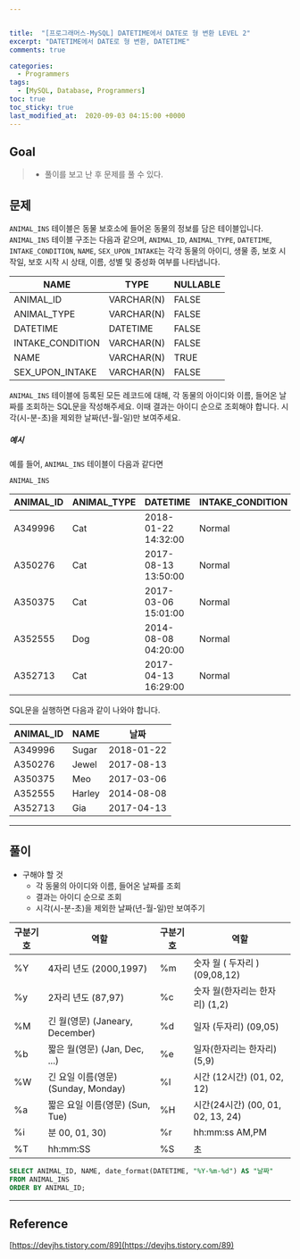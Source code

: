 ```yaml
---


title:  "[프로그래머스-MySQL] DATETIME에서 DATE로 형 변환 LEVEL 2"
excerpt: "DATETIME에서 DATE로 형 변환, DATETIME"
comments: true

categories:
  - Programmers
tags: 
  - [MySQL, Database, Programmers]
toc: true
toc_sticky: true
last_modified_at:  2020-09-03 04:15:00 +0000
---
```


## Goal

> - 풀이를 보고 난 후 문제를 풀 수 있다.

## 문제

`ANIMAL_INS` 테이블은 동물 보호소에 들어온 동물의 정보를 담은 테이블입니다. `ANIMAL_INS` 테이블 구조는 다음과 같으며, `ANIMAL_ID`, `ANIMAL_TYPE`, `DATETIME`, `INTAKE_CONDITION`, `NAME`, `SEX_UPON_INTAKE`는 각각 동물의 아이디, 생물 종, 보호 시작일, 보호 시작 시 상태, 이름, 성별 및 중성화 여부를 나타냅니다.

| NAME             | TYPE       | NULLABLE |
| ---------------- | ---------- | -------- |
| ANIMAL_ID        | VARCHAR(N) | FALSE    |
| ANIMAL_TYPE      | VARCHAR(N) | FALSE    |
| DATETIME         | DATETIME   | FALSE    |
| INTAKE_CONDITION | VARCHAR(N) | FALSE    |
| NAME             | VARCHAR(N) | TRUE     |
| SEX_UPON_INTAKE  | VARCHAR(N) | FALSE    |

`ANIMAL_INS` 테이블에 등록된 모든 레코드에 대해, 각 동물의 아이디와 이름, 들어온 날짜를 조회하는 SQL문을 작성해주세요. 이때 결과는 아이디 순으로 조회해야 합니다. 시각(시-분-초)을 제외한 날짜(년-월-일)만 보여주세요.

##### 예시

예를 들어, `ANIMAL_INS` 테이블이 다음과 같다면

```
ANIMAL_INS
```

| ANIMAL_ID | ANIMAL_TYPE | DATETIME            | INTAKE_CONDITION | NAME   | SEX_UPON_INTAKE |
| --------- | ----------- | ------------------- | ---------------- | ------ | --------------- |
| A349996   | Cat         | 2018-01-22 14:32:00 | Normal           | Sugar  | Neutered Male   |
| A350276   | Cat         | 2017-08-13 13:50:00 | Normal           | Jewel  | Spayed Female   |
| A350375   | Cat         | 2017-03-06 15:01:00 | Normal           | Meo    | Neutered Male   |
| A352555   | Dog         | 2014-08-08 04:20:00 | Normal           | Harley | Spayed Female   |
| A352713   | Cat         | 2017-04-13 16:29:00 | Normal           | Gia    | Spayed Female   |

SQL문을 실행하면 다음과 같이 나와야 합니다.

| ANIMAL_ID | NAME   | 날짜       |
| --------- | ------ | ---------- |
| A349996   | Sugar  | 2018-01-22 |
| A350276   | Jewel  | 2017-08-13 |
| A350375   | Meo    | 2017-03-06 |
| A352555   | Harley | 2014-08-08 |
| A352713   | Gia    | 2017-04-13 |

---

## 풀이

- 구해야 할 것  
  -   각 동물의 아이디와 이름, 들어온 날짜를 조회
  -   결과는 아이디 순으로 조회
  -   시각(시-분-초)을 제외한 날짜(년-월-일)만 보여주기

| **구분기호** | **역할**                             | **구분기호** | **역할**                           |
| ------------ | ------------------------------------ | ------------ | ---------------------------------- |
| %Y           | 4자리 년도 (2000,1997)               | %m           | 숫자 월 ( 두자리 ) (09,08,12)      |
| %y           | 2자리 년도 (87,97)                   | %c           | 숫자 월(한자리는 한자리)  (1,2)    |
| %M           | 긴 월(영문)  (Janeary, December)     | %d           | 일자 (두자리)  (09,05)             |
| %b           | 짧은 월(영문)  (Jan, Dec, ...)       | %e           | 일자(한자리는 한자리)  (5,9)       |
| %W           | 긴 요일 이름(영문)  (Sunday, Monday) | %I           | 시간 (12시간)  (01, 02, 12)        |
| %a           | 짧은 요일 이름(영문)  (Sun, Tue)     | %H           | 시간(24시간)  (00, 01, 02, 13, 24) |
| %i           | 분 00, 01, 30)                       | %r           | hh:mm:ss AM,PM                     |
| %T           | hh:mm:SS                             | %S           | 초                                 |

```sql
SELECT ANIMAL_ID, NAME, date_format(DATETIME, "%Y-%m-%d") AS "날짜"
FROM ANIMAL_INS 
ORDER BY ANIMAL_ID;
```

---

## Reference

[https://devjhs.tistory.com/89](https://devjhs.tistory.com/89)


